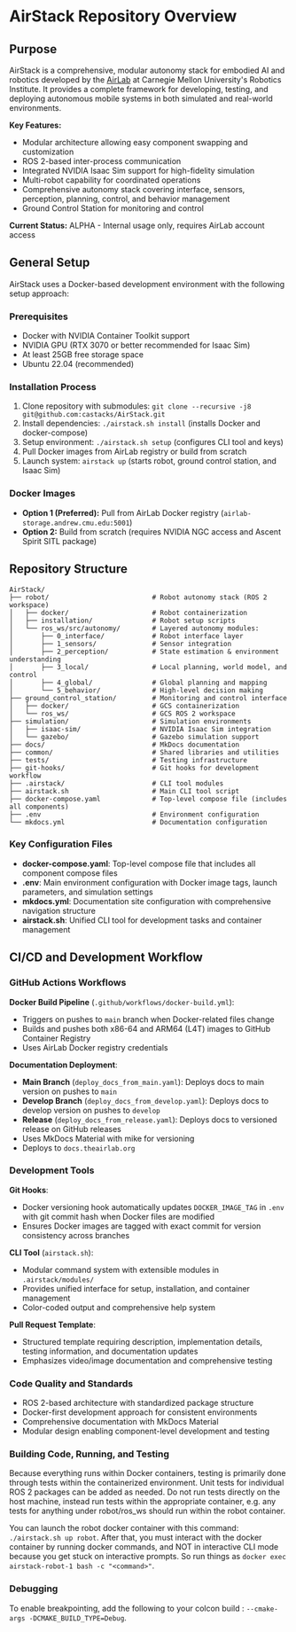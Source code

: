 # AirStack Repository Overview

## Purpose

AirStack is a comprehensive, modular autonomy stack for embodied AI and robotics developed by the [AirLab](https://theairlab.org) at Carnegie Mellon University's Robotics Institute. It provides a complete framework for developing, testing, and deploying autonomous mobile systems in both simulated and real-world environments.

**Key Features:**
- Modular architecture allowing easy component swapping and customization
- ROS 2-based inter-process communication
- Integrated NVIDIA Isaac Sim support for high-fidelity simulation
- Multi-robot capability for coordinated operations
- Comprehensive autonomy stack covering interface, sensors, perception, planning, control, and behavior management
- Ground Control Station for monitoring and control

**Current Status:** ALPHA - Internal usage only, requires AirLab account access

## General Setup

AirStack uses a Docker-based development environment with the following setup approach:

### Prerequisites
- Docker with NVIDIA Container Toolkit support
- NVIDIA GPU (RTX 3070 or better recommended for Isaac Sim)
- At least 25GB free storage space
- Ubuntu 22.04 (recommended)

### Installation Process
1. Clone repository with submodules: `git clone --recursive -j8 git@github.com:castacks/AirStack.git`
2. Install dependencies: `./airstack.sh install` (installs Docker and docker-compose)
3. Setup environment: `./airstack.sh setup` (configures CLI tool and keys)
4. Pull Docker images from AirLab registry or build from scratch
5. Launch system: `airstack up` (starts robot, ground control station, and Isaac Sim)

### Docker Images
- **Option 1 (Preferred):** Pull from AirLab Docker registry (`airlab-storage.andrew.cmu.edu:5001`)
- **Option 2:** Build from scratch (requires NVIDIA NGC access and Ascent Spirit SITL package)

## Repository Structure

```
AirStack/
├── robot/                          # Robot autonomy stack (ROS 2 workspace)
│   ├── docker/                     # Robot containerization
│   ├── installation/               # Robot setup scripts
│   └── ros_ws/src/autonomy/        # Layered autonomy modules:
│       ├── 0_interface/            # Robot interface layer
│       ├── 1_sensors/              # Sensor integration
│       ├── 2_perception/           # State estimation & environment understanding
│       ├── 3_local/                # Local planning, world model, and control
│       ├── 4_global/               # Global planning and mapping
│       └── 5_behavior/             # High-level decision making
├── ground_control_station/         # Monitoring and control interface
│   ├── docker/                     # GCS containerization
│   └── ros_ws/                     # GCS ROS 2 workspace
├── simulation/                     # Simulation environments
│   ├── isaac-sim/                  # NVIDIA Isaac Sim integration
│   └── gazebo/                     # Gazebo simulation support
├── docs/                           # MkDocs documentation
├── common/                         # Shared libraries and utilities
├── tests/                          # Testing infrastructure
├── git-hooks/                      # Git hooks for development workflow
├── .airstack/                      # CLI tool modules
├── airstack.sh                     # Main CLI tool script
├── docker-compose.yaml             # Top-level compose file (includes all components)
├── .env                            # Environment configuration
└── mkdocs.yml                      # Documentation configuration
```

### Key Configuration Files
- **docker-compose.yaml**: Top-level compose file that includes all component compose files
- **.env**: Main environment configuration with Docker image tags, launch parameters, and simulation settings
- **mkdocs.yml**: Documentation site configuration with comprehensive navigation structure
- **airstack.sh**: Unified CLI tool for development tasks and container management

## CI/CD and Development Workflow

### GitHub Actions Workflows

**Docker Build Pipeline** (`.github/workflows/docker-build.yml`):
- Triggers on pushes to `main` branch when Docker-related files change
- Builds and pushes both x86-64 and ARM64 (L4T) images to GitHub Container Registry
- Uses AirLab Docker registry credentials

**Documentation Deployment**:
- **Main Branch** (`deploy_docs_from_main.yaml`): Deploys docs to main version on pushes to `main`
- **Develop Branch** (`deploy_docs_from_develop.yaml`): Deploys docs to develop version on pushes to `develop`  
- **Release** (`deploy_docs_from_release.yaml`): Deploys docs to versioned release on GitHub releases
- Uses MkDocs Material with mike for versioning
- Deploys to `docs.theairlab.org`

### Development Tools

**Git Hooks**:
- Docker versioning hook automatically updates `DOCKER_IMAGE_TAG` in `.env` with git commit hash when Docker files are modified
- Ensures Docker images are tagged with exact commit for version consistency across branches

**CLI Tool** (`airstack.sh`):
- Modular command system with extensible modules in `.airstack/modules/`
- Provides unified interface for setup, installation, and container management
- Color-coded output and comprehensive help system

**Pull Request Template**:
- Structured template requiring description, implementation details, testing information, and documentation updates
- Emphasizes video/image documentation and comprehensive testing

### Code Quality and Standards
- ROS 2-based architecture with standardized package structure
- Docker-first development approach for consistent environments
- Comprehensive documentation with MkDocs Material
- Modular design enabling component-level development and testing

### Building Code, Running, and Testing
Because everything runs within Docker containers, testing is primarily done through tests within the containerized environment. Unit tests for individual ROS 2 packages can be added as needed.
Do not run tests directly on the host machine, instead run tests within the appropriate container, e.g. any tests for anything under robot/ros_ws should run within the robot container.

You can launch the robot docker container with this command: `./airstack.sh up robot`. After that, you must interact with the docker container by running docker commands, and NOT in interactive CLI mode because you get stuck on interactive prompts. So run things as `docker exec airstack-robot-1 bash -c "<command>"`.

### Debugging
To enable breakpointing, add the following to your colcon build : `--cmake-args -DCMAKE_BUILD_TYPE=Debug`. 